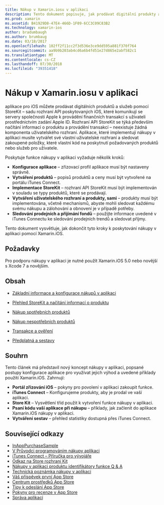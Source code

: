 ```yaml
---
title: Nákup v Xamarin.iosu v aplikaci
description: Tento dokument popisuje, jak prodávat digitální produkty a služby pomocí rozhraní API StoreKit. To obsahuje odkazy na pokyny, které popisují konfiguraci, spotřebních produktů, nespotřebních produktů, transakce, předplatných a další.
ms.prod: xamarin
ms.assetid: B41929D8-47E4-466D-1F09-6CC3C09C83B2
ms.technology: xamarin-ios
author: bradumbaugh
ms.author: brumbaug
ms.date: 03/18/2017
ms.openlocfilehash: 102ff2f11cc2f3d536e3ce9dd595a881f370f764
ms.sourcegitcommit: aa9b9b203ab4cd6a6b4fd51e27d865e2abf582c1
ms.translationtype: MT
ms.contentlocale: cs-CZ
ms.lasthandoff: 07/30/2018
ms.locfileid: "39351418"
---
```

# <a name="in-app-purchasing-in-xamarinios"></a>Nákup v Xamarin.iosu v aplikaci

aplikace pro iOS můžete prodávat digitálních produktů a služeb pomocí StoreKit – sadu rozhraní API poskytovaných iOS, které komunikují se servery společnosti Apple k provádění finančních transakcí s uživateli prostřednictvím zadání Apple ID. Rozhraní API StoreKit se týká především načítání informací o produktu a provádění transakcí – neexistuje žádná komponenta uživatelského rozhraní. Aplikace, které implementují nákupy v aplikaci musíte vytvářet své vlastní uživatelské rozhraní a sledovat zakoupené položky, které vlastní kód na poskytnutí požadovaných produktů nebo služeb pro uživatele.

Poskytuje funkce nákupy v aplikaci vyžaduje několik kroků:

-  **Konfigurace aplikace** – zřizovací profil aplikace musí být nastaveny správně.
-  **Vytváření produktů** – popisů produktů a ceny musí být vytvořené na portálu iTunes Connect.
-  **Implementace StoreKit** – rozhraní API StoreKit musí být implementován v souladu se typy produktů, které se prodávají.
-  **Vytváření uživatelského rozhraní a produkty, sami** – produkty musí být implementována, včetně mechanismů, abyste mohli sledovat každému svému nákupu a zálohování a obnovení je v případě potřeby.
-  **Sledování prodejních a přijímání fondů** – použijte informace uvedené v iTunes Connectu ke sledování prodejních trendů a sledovat příjmy.

Tento dokument vysvětluje, jak dokončit tyto kroky k poskytování nákupy v aplikaci pomocí Xamarin.iOS.

## <a name="requirements"></a>Požadavky

Pro podporu nákupy v aplikaci je nutné použít Xamarin.iOS 5.0 nebo novější s Xcode 7 a novějším.

## <a name="contents"></a>Obsah

 * [Základní informace a konfigurace nákupů v aplikaci](~/ios/platform/in-app-purchasing/in-app-purchase-basics-and-configuration.md)

 * [Přehled StoreKit a načítání informací o produktu](~/ios/platform/in-app-purchasing/store-kit-overview-and-retreiving-product-information.md)

 * [Nákup spotřebních produktů](~/ios/platform/in-app-purchasing/purchasing-consumable-products.md)

 * [Nákup nespotřebních produktů](~/ios/platform/in-app-purchasing/purchasing-non-consumable-products.md)

 * [Transakce a ověření](~/ios/platform/in-app-purchasing/transactions-and-verification.md)

 * [Předplatná a sestavy](~/ios/platform/in-app-purchasing/subscriptions-and-reporting.md)

## <a name="summary"></a>Souhrn

Tento článek má představil nový koncept nákupy v aplikaci, popsané postupy konfigurace aplikace pro využívat jejich výhod a uvedené příklady použití Xamarin.iOS. Zahrnují:

-  **Portál zřizování iOS** – pokyny pro povolení v aplikaci zakoupit funkce.
-  **iTunes Connect** – Konfigurujeme produkty, aby je prodal ve vaší aplikaci.
-  **Store Kit** – Vysvětlení tříd použit k vytvoření funkce nákupy v aplikaci.
-  **Psaní kódu vaší aplikace při nákupu** – příklady, jak začlenit do aplikace Xamarin.iOS nákupy v aplikaci.
-  **Vytváření sestav** – přehled statistiky dostupná přes iTunes Connect.


## <a name="related-links"></a>Související odkazy

- [InAppPurchaseSample](https://developer.xamarin.com/samples/StoreKit/)
- [V Průvodci programováním nákupy aplikaci](https://developer.apple.com/library/ios/documentation/NetworkingInternet/Conceptual/StoreKitGuide/Introduction.html)
- [iTunes Connect – Příručka pro vývojáře](https://developer.apple.com/library/ios/documentation/LanguagesUtilities/Conceptual/iTunesConnect_Guide/iTunesConnect_Guide.pdf)
- [Odkaz na Store rozhraní Kit](https://developer.apple.com/library/ios/documentation/StoreKit/Reference/StoreKit_Collection/StoreKit_Collection.pdf)
- [Nákupy v aplikaci produktu identifikátory funkce Q & A](https://developer.apple.com/library/ios/#qa/qa1329/_index.html)
- [Technická poznámka nákupy v aplikaci](https://developer.apple.com/library/ios/#technotes/tn2259/_index.html)
- [Váš příspěvek první App Store](https://developer.apple.com/library/ios/documentation/IDEs/Conceptual/AppDistributionGuide/Introduction/Introduction.html)
- [Centrum prostředků App Store](https://developer.apple.com/appstore/index.html)
- [Tipy k odeslání App Store](https://developer.apple.com/appstore/resources/submission/tips.html)
- [Pokyny pro recenze v App Store](https://developer.apple.com/appstore/resources/approval/guidelines.html)
- [Správa aplikací](https://developer.apple.com/appstore/resources/managing/index.html)
